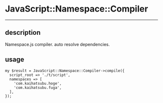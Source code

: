 # JavaScript::Namespace::Compiler
----

## description
Namespace.js compiler.
auto resolve dependencies.

## usage
    my $result = JavaScript::Namespace::Compiler->compile({
      script_root => './t/script',
      namespaces => [
        'com.kaihatsubu.hoge',
        'com.kaihatsubu.fuga',
      ],
    });

